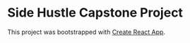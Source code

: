 # Side Hustle Capstone Project

This project was bootstrapped with [Create React App](https://github.com/facebook/create-react-app).
